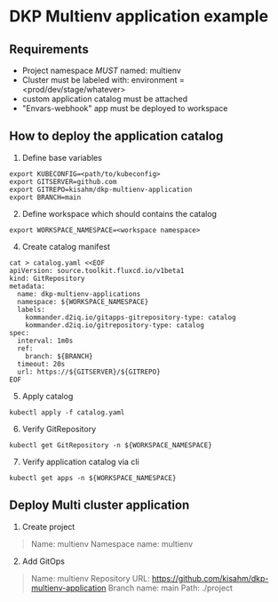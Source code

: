 # DKP Multienv application example

## Requirements
* Project namespace *MUST* named: multienv
* Cluster must be labeled with: environment = <prod/dev/stage/whatever>
* custom application catalog must be attached
* "Envars-webhook" app must be deployed to workspace

## How to deploy the application catalog

1. Define base variables
```
export KUBECONFIG=<path/to/kubeconfig>
export GITSERVER=github.com
export GITREPO=kisahm/dkp-multienv-application
export BRANCH=main
```

2. Define workspace which should contains the catalog
```
export WORKSPACE_NAMESPACE=<workspace namespace>
```

4. Create catalog manifest
````
cat > catalog.yaml <<EOF
apiVersion: source.toolkit.fluxcd.io/v1beta1
kind: GitRepository
metadata:
  name: dkp-multienv-applications
  namespace: ${WORKSPACE_NAMESPACE}
  labels:
    kommander.d2iq.io/gitapps-gitrepository-type: catalog
    kommander.d2iq.io/gitrepository-type: catalog
spec:
  interval: 1m0s
  ref:
    branch: ${BRANCH}
  timeout: 20s
  url: https://${GITSERVER}/${GITREPO}
EOF
````

5. Apply catalog
```
kubectl apply -f catalog.yaml
```

6. Verify GitRepository
````
kubectl get GitRepository -n ${WORKSPACE_NAMESPACE}
````

7. Verify application catalog via cli
````
kubectl get apps -n ${WORKSPACE_NAMESPACE}
````

## Deploy Multi cluster application
1. Create project
> Name: multienv
> Namespace name: multienv

2. Add GitOps
> Name: multienv
> Repository URL: https://github.com/kisahm/dkp-multienv-application
> Branch name: main
> Path: ./project